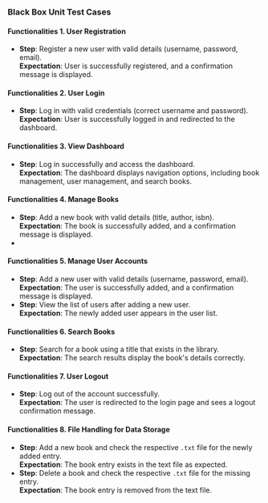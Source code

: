 ### Black Box Unit Test Cases  

#### Functionalities  1. User Registration
- **Step**: Register a new user with valid details (username, password, email).  
  **Expectation**: User is successfully registered, and a confirmation message is displayed.  


#### Functionalities  2. User Login
- **Step**: Log in with valid credentials (correct username and password).  
  **Expectation**: User is successfully logged in and redirected to the dashboard.  


#### Functionalities  3. View Dashboard
- **Step**: Log in successfully and access the dashboard.  
  **Expectation**: The dashboard displays navigation options, including book management, user management, and search books.  


#### Functionalities  4. Manage Books
- **Step**: Add a new book with valid details (title, author, isbn).  
  **Expectation**: The book is successfully added, and a confirmation message is displayed.  
-

#### Functionalities  5. Manage User Accounts
- **Step**: Add a new user with valid details (username, password, email).  
  **Expectation**: The user is successfully added, and a confirmation message is displayed.  
- **Step**: View the list of users after adding a new user.  
  **Expectation**: The newly added user appears in the user list.  


#### Functionalities  6. Search Books
- **Step**: Search for a book using a title that exists in the library.  
  **Expectation**: The search results display the book's details correctly.  


#### Functionalities  7. User Logout
- **Step**: Log out of the account successfully.  
  **Expectation**: The user is redirected to the login page and sees a logout confirmation message.  


#### Functionalities  8. File Handling for Data Storage
- **Step**: Add a new book and check the respective `.txt` file for the newly added entry.  
  **Expectation**: The book entry exists in the text file as expected.  
- **Step**: Delete a book and check the respective `.txt` file for the missing entry.  
  **Expectation**: The book entry is removed from the text file.  
